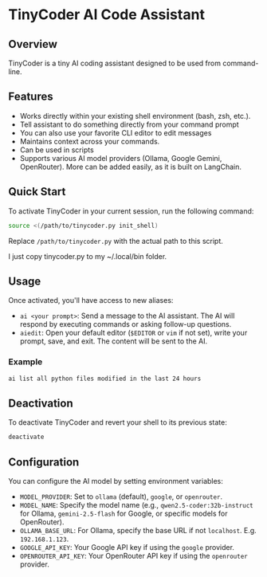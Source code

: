 # TinyCoder AI Code Assistant

## Overview

TinyCoder is a tiny AI coding assistant designed to be used from command-line.

## Features

*   Works directly within your existing shell environment (bash, zsh, etc.).
*   Tell assistant to do something directly from your command prompt
*   You can also use your favorite CLI editor to edit messages
*   Maintains context across your commands.
*   Can be used in scripts
*   Supports various AI model providers (Ollama, Google Gemini, OpenRouter). More can be added easily, as it is built on LangChain.

## Quick Start

To activate TinyCoder in your current session, run the following command:

```bash
source <(/path/to/tinycoder.py init_shell)
```

Replace `/path/to/tinycoder.py` with the actual path to this script.

I just copy tinycoder.py to my ~/.local/bin folder.

## Usage

Once activated, you'll have access to new aliases:

*   `ai <your prompt>`: Send a message to the AI assistant. The AI will respond by executing commands or asking follow-up questions.
*   `aiedit`: Open your default editor (`$EDITOR` or `vim` if not set), write your prompt, save, and exit. The content will be sent to the AI.

### Example

```bash
ai list all python files modified in the last 24 hours
```

## Deactivation

To deactivate TinyCoder and revert your shell to its previous state:

```bash
deactivate
```

## Configuration

You can configure the AI model by setting environment variables:

*   `MODEL_PROVIDER`: Set to `ollama` (default), `google`, or `openrouter`.
*   `MODEL_NAME`: Specify the model name (e.g., `qwen2.5-coder:32b-instruct` for Ollama, `gemini-2.5-flash` for Google, or specific models for OpenRouter).
*   `OLLAMA_BASE_URL`: For Ollama, specify the base URL if not `localhost`. E.g. `192.168.1.123`.
*   `GOOGLE_API_KEY`: Your Google API key if using the `google` provider.
*   `OPENROUTER_API_KEY`: Your OpenRouter API key if using the `openrouter` provider.
